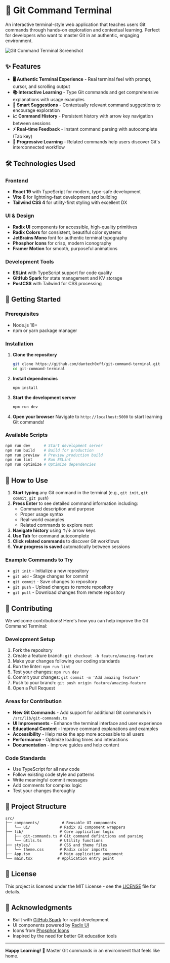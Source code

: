 # 🚀 Git Command Terminal

An interactive terminal-style web application that teaches users Git commands through hands-on exploration and contextual learning. Perfect for developers who want to master Git in an authentic, engaging environment.

![Git Command Terminal Screenshot](https://github.com/user-attachments/assets/65425df2-3bdb-4dda-947c-024c16b750a0)

## ✨ Features

- **🖥️ Authentic Terminal Experience** - Real terminal feel with prompt, cursor, and scrolling output
- **📚 Interactive Learning** - Type Git commands and get comprehensive explanations with usage examples
- **🔗 Smart Suggestions** - Contextually relevant command suggestions to encourage exploration
- **📈 Command History** - Persistent history with arrow key navigation between sessions
- **⚡ Real-time Feedback** - Instant command parsing with autocomplete (Tab key)
- **🎯 Progressive Learning** - Related commands help users discover Git's interconnected workflow

## 🛠️ Technologies Used

### Frontend
- **React 19** with TypeScript for modern, type-safe development
- **Vite 6** for lightning-fast development and building
- **Tailwind CSS 4** for utility-first styling with excellent DX

### UI & Design
- **Radix UI** components for accessible, high-quality primitives
- **Radix Colors** for consistent, beautiful color systems
- **JetBrains Mono** font for authentic terminal typography
- **Phosphor Icons** for crisp, modern iconography
- **Framer Motion** for smooth, purposeful animations

### Development Tools
- **ESLint** with TypeScript support for code quality
- **GitHub Spark** for state management and KV storage
- **PostCSS** with Tailwind for CSS processing

## 🚀 Getting Started

### Prerequisites
- Node.js 18+ 
- npm or yarn package manager

### Installation

1. **Clone the repository**
   ```bash
   git clone https://github.com/dantech0xff/git-command-terminal.git
   cd git-command-terminal
   ```

2. **Install dependencies**
   ```bash
   npm install
   ```

3. **Start the development server**
   ```bash
   npm run dev
   ```

4. **Open your browser**
   Navigate to `http://localhost:5000` to start learning Git commands!

### Available Scripts

```bash
npm run dev      # Start development server
npm run build    # Build for production
npm run preview  # Preview production build
npm run lint     # Run ESLint
npm run optimize # Optimize dependencies
```

## 🎯 How to Use

1. **Start typing** any Git command in the terminal (e.g., `git init`, `git commit`, `git push`)
2. **Press Enter** to see detailed command information including:
   - Command description and purpose
   - Proper usage syntax
   - Real-world examples
   - Related commands to explore next
3. **Navigate history** using ↑/↓ arrow keys
4. **Use Tab** for command autocomplete
5. **Click related commands** to discover Git workflows
6. **Your progress is saved** automatically between sessions

### Example Commands to Try
- `git init` - Initialize a new repository
- `git add` - Stage changes for commit
- `git commit` - Save changes to repository
- `git push` - Upload changes to remote repository
- `git pull` - Download changes from remote repository

## 🤝 Contributing

We welcome contributions! Here's how you can help improve the Git Command Terminal:

### Development Setup
1. Fork the repository
2. Create a feature branch: `git checkout -b feature/amazing-feature`
3. Make your changes following our coding standards
4. Run the linter: `npm run lint`
5. Test your changes: `npm run dev`
6. Commit your changes: `git commit -m 'Add amazing feature'`
7. Push to your branch: `git push origin feature/amazing-feature`
8. Open a Pull Request

### Areas for Contribution
- **New Git Commands** - Add support for additional Git commands in `/src/lib/git-commands.ts`
- **UI Improvements** - Enhance the terminal interface and user experience
- **Educational Content** - Improve command explanations and examples
- **Accessibility** - Help make the app more accessible to all users
- **Performance** - Optimize loading times and interactions
- **Documentation** - Improve guides and help content

### Code Standards
- Use TypeScript for all new code
- Follow existing code style and patterns
- Write meaningful commit messages
- Add comments for complex logic
- Test your changes thoroughly

## 📁 Project Structure

```
src/
├── components/          # Reusable UI components
│   └── ui/             # Radix UI component wrappers
├── lib/                # Core application logic
│   ├── git-commands.ts # Git command definitions and parsing
│   └── utils.ts        # Utility functions
├── styles/             # CSS and theme files
│   └── theme.css       # Radix color imports
├── App.tsx             # Main application component
└── main.tsx           # Application entry point
```

## 📄 License

This project is licensed under the MIT License - see the [LICENSE](LICENSE) file for details.

## 🙏 Acknowledgments

- Built with [GitHub Spark](https://github.com/github/spark) for rapid development
- UI components powered by [Radix UI](https://www.radix-ui.com/)
- Icons from [Phosphor Icons](https://phosphoricons.com/)
- Inspired by the need for better Git education tools

---

**Happy Learning!** 🎉 Master Git commands in an environment that feels like home.